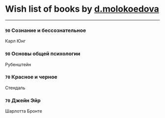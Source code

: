 # Wish list of books by [d.molokoedova](http://vk.com/id152183909)
---

### `90` Сознание и бессознательное
Карл Юнг

### `90` Основы общей психологии
Рубенштейн

### `70` Красное и черное
Стендаль

### `70` Джейн Эйр
Шарлотта Бронте

